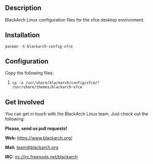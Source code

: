 ## Description

BlackArch Linux configuration files for the xfce desktop environment.

## Installation

`pacman -S blackarch-config-xfce`

## Configuration

Copy the following files:

1. `cp -a /usr/share/blackarch/config/xfce/* /usr/share/themes/blackarch-xfce`

## Get Involved

You can get in touch with the BlackArch Linux team. Just check out the following:

**Please, send us pull requests!**

**Web:** https://www.blackarch.org/

**Mail:** team@blackarch.org

**IRC:** [irc://irc.freenode.net/blackarch](irc://irc.freenode.net/blackarch)
